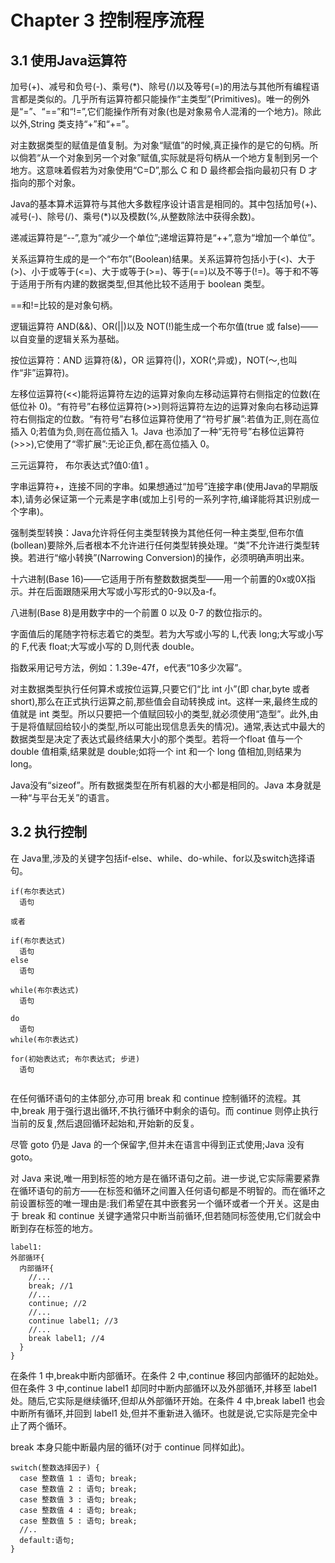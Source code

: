 # Chapter 3 控制程序流程

## 3.1 使用Java运算符

加号(+)、减号和负号(-)、乘号(\*)、除号(/)以及等号(=)的用法与其他所有编程语言都是类似的。几乎所有运算符都只能操作“主类型”(Primitives)。唯一的例外是“=”、“==”和“!=”,它们能操作所有对象(也是对象易令人混淆的一个地方)。除此以外,String 类支持“+”和“+=”。

对主数据类型的赋值是值复制。为对象“赋值”的时候,真正操作的是它的句柄。所以倘若“从一个对象到另一个对象”赋值,实际就是将句柄从一个地方复制到另一个地方。这意味着假若为对象使用“C=D”,那么 C 和 D 最终都会指向最初只有 D 才指向的那个对象。

Java的基本算术运算符与其他大多数程序设计语言是相同的。其中包括加号(+)、减号(-)、除号(/)、乘号(\*)以及模数(%,从整数除法中获得余数)。

递减运算符是“--”,意为“减少一个单位”;递增运算符是“++”,意为“增加一个单位”。

关系运算符生成的是一个“布尔”(Boolean)结果。关系运算符包括小于(<)、大于(>)、小于或等于(<=)、大于或等于(>=)、等于(==)以及不等于(!=)。等于和不等于适用于所有内建的数据类型,但其他比较不适用于 boolean 类型。

==和!=比较的是对象句柄。

逻辑运算符 AND(&&)、OR(||)以及 NOT(!)能生成一个布尔值(true 或 false)——以自变量的逻辑关系为基础。

按位运算符：AND 运算符(&)，OR 运算符(|)，XOR(^,异或)，NOT(～,也叫作“非”运算符)。

左移位运算符(<<)能将运算符左边的运算对象向左移动运算符右侧指定的位数(在低位补 0)。“有符号”右移位运算符(>>)则将运算符左边的运算对象向右移动运算符右侧指定的位数。“有符号”右移位运算符使用了“符号扩展”:若值为正,则在高位插入 0;若值为负,则在高位插入 1。Java 也添加了一种“无符号”右移位运算符(>>>),它使用了“零扩展”:无论正负,都在高位插入 0。

三元运算符， 布尔表达式?值0:值1 。

字串运算符+，连接不同的字串。如果想通过“加号”连接字串(使用Java的早期版本),请务必保证第一个元素是字串(或加上引号的一系列字符,编译能将其识别成一个字串)。

强制类型转换：Java允许将任何主类型转换为其他任何一种主类型,但布尔值(bollean)要除外,后者根本不允许进行任何类型转换处理。“类”不允许进行类型转换。若进行“缩小转换”(Narrowing Conversion)的操作，必须明确声明出来。

十六进制(Base 16)——它适用于所有整数数据类型——用一个前置的0x或0X指示。并在后面跟随采用大写或小写形式的0-9以及a-f。

八进制(Base 8)是用数字中的一个前置 0 以及 0-7 的数位指示的。

字面值后的尾随字符标志着它的类型。若为大写或小写的 L,代表 long;大写或小写的 F,代表 float;大写或小写的 D,则代表 double。

指数采用记号方法，例如：1.39e-47f，e代表“10多少次幂”。

对主数据类型执行任何算术或按位运算,只要它们“比 int 小”(即 char,byte 或者short),那么在正式执行运算之前,那些值会自动转换成 int。这样一来,最终生成的值就是 int 类型。所以只要把一个值赋回较小的类型,就必须使用“造型”。此外,由于是将值赋回给较小的类型,所以可能出现信息丢失的情况)。通常,表达式中最大的数据类型是决定了表达式最终结果大小的那个类型。若将一个float 值与一个 double 值相乘,结果就是 double;如将一个 int 和一个 long 值相加,则结果为 long。

Java没有“sizeof”。所有数据类型在所有机器的大小都是相同的。Java 本身就是一种“与平台无关”的语言。


## 3.2 执行控制
在 Java里,涉及的关键字包括if-else、while、do-while、for以及switch选择语句。

```
if(布尔表达式)
  语句
  
或者

if(布尔表达式)
  语句
else
  语句

while(布尔表达式)
  语句

do
  语句
while(布尔表达式)

for(初始表达式; 布尔表达式; 步进)
  语句


```

在任何循环语句的主体部分,亦可用 break 和 continue 控制循环的流程。其中,break 用于强行退出循环,不执行循环中剩余的语句。而 continue 则停止执行当前的反复,然后退回循环起始和,开始新的反复。

尽管 goto 仍是 Java 的一个保留字,但并未在语言中得到正式使用;Java 没有 goto。

对 Java 来说,唯一用到标签的地方是在循环语句之前。进一步说,它实际需要紧靠在循环语句的前方——在标签和循环之间置入任何语句都是不明智的。而在循环之前设置标签的唯一理由是:我们希望在其中嵌套另一个循环或者一个开关。这是由于 break 和 continue 关键字通常只中断当前循环,但若随同标签使用,它们就会中断到存在标签的地方。
```
label1:
外部循环{
  内部循环{
    //...
    break; //1
    //...
    continue; //2
    //...
    continue label1; //3
    //...
    break label1; //4
  }
}
```
在条件 1 中,break中断内部循环。在条件 2 中,continue 移回内部循环的起始处。但在条件 3 中,continue label1 却同时中断内部循环以及外部循环,并移至 label1 处。随后,它实际是继续循环,但却从外部循环开始。在条件 4 中,break label1 也会中断所有循环,并回到 label1 处,但并不重新进入循环。也就是说,它实际是完全中止了两个循环。

break 本身只能中断最内层的循环(对于 continue 同样如此)。

```
switch(整数选择因子) {
  case 整数值 1 : 语句; break;
  case 整数值 2 : 语句; break;
  case 整数值 3 : 语句; break;
  case 整数值 4 : 语句; break;
  case 整数值 5 : 语句; break;
  //..
  default:语句;
}

```





































